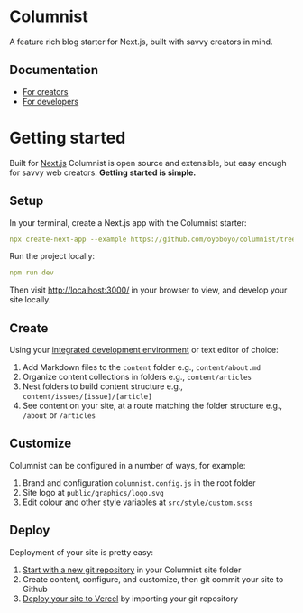 # Columnist

A feature rich blog starter for Next.js, built with savvy creators in mind.

## Documentation

- [For creators](https://www.notion.so/For-creators-b2dafe28cee74b7aaa4d1fe97eb8c0df)
- [For developers](https://www.notion.so/For-developers-3b5f7eb718a743c9a15b97762b1f114d)

# Getting started

Built for [Next.js](https://nextjs.org/) Columnist is open source and extensible, but easy enough for savvy web creators. **Getting started is simple.**

## Setup

In your terminal, create a Next.js app with the Columnist starter:

```yaml
npx create-next-app --example https://github.com/oyoboyo/columnist/tree/workspace/starters/basic
```

Run the project locally:

```yaml
npm run dev
```

Then visit [http://localhost:3000/](http://localhost:3000/) in your browser to view, and develop your site locally.

## Create

Using your [integrated development environment](https://code.visualstudio.com/) or text editor of choice:

1. Add Markdown files to the `content` folder e.g., `content/about.md`
2. Organize content collections in folders e.g., `content/articles`
3. Nest folders to build content structure e.g., `content/issues/[issue]/[article]`
4. See content on your site, at a route matching the folder structure e.g., `/about` or `/articles`

## Customize

Columnist can be configured in a number of ways, for example:

1. Brand and configuration `columnist.config.js` in the root folder
2. Site logo at `public/graphics/logo.svg`
3. Edit colour and other style variables at `src/style/custom.scss`

## Deploy

Deployment of your site is pretty easy:

1. [Start with a new git repository](https://kbroman.org/github_tutorial/pages/init.html) in your Columnist site folder
2. Create content, configure, and customize, then git commit your site to Github
3. [Deploy your site to Vercel](https://vercel.com/guides/deploying-react-with-vercel) by importing your git repository
